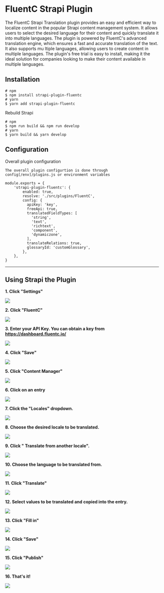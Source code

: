 # FluentC Strapi Plugin

The FluentC Strapi Translation plugin provides an easy and efficient way to localize content in the popular Strapi content management system. It allows users to select the desired language for their content and quickly translate it into multiple languages. The plugin is powered by FluentC's advanced translation engine, which ensures a fast and accurate translation of the text. It also supports mu
ltiple languages, allowing users to create content in multiple languages. The plugin's free trial is easy to install, making it the ideal solution for companies looking to make their content available in multiple languages.

## Installation

```
# npm
$ npm install strapi-plugin-fluentc
# yarn
$ yarn add strapi-plugin-fluentc
```

Rebuild Strapi

```
# npm
$ npm run build && npm run develop
# yarn
$ yarn build && yarn develop
```

## Configuration

Overall plugin configuration

    The overall plugin configurtion is done through config[/env]/plugins.js or environment variables

```
module.exports = {
    'strapi-plugin-fluentc': {
        enabled: true,
        resolve: './src/plugins/FluentC',
        config: {
          apiKey: 'key',
          freeApi: true,
          translatedFieldTypes: [
            'string',
            'text',
            'richtext',
            'component',
            'dynamiczone',
          ],
          translateRelations: true,
          glossaryId: 'customGlossary',
        },
    },
}
```

---

## Using Strapi the Plugin

**1. Click "Settings"**

![](https://image.scribehow-prod.com/ME_2jqSg6wxvUZmuTNd6rHMj-VwlNSn_-Ljcgo4DiV0/zoom:0.7506702412868632/enlarge:true/crop:746:420:nowe:0:196/wm:0.8:nowe:51:132:0.17857142857142858/aHR0cHM6Ly9jb2xvbnktcmVjb3JkZXIuczMuYW1hem9uYXdzLmNvbS9maWxlcy8yMDIyLTEyLTExL2U0ZjcyMTY2LWFmZjctNDkwNi1hYTFhLWRhNDA4MzNjMzBkMC9hc2NyZWVuc2hvdC5qcGVn)

**2. Click "FluentC"**

![](https://image.scribehow-prod.com/jHODYbojIB_w4s6lapjsom2vNV4tRxeTYCpoNWLkN0U/zoom:0.7506702412868632/enlarge:true/crop:746:420:nowe:0:352/wm:0.8:nowe:202:132:0.17857142857142858/aHR0cHM6Ly9jb2xvbnktcmVjb3JkZXIuczMuYW1hem9uYXdzLmNvbS9maWxlcy8yMDIyLTEyLTExLzRlZmYzNDEwLTY3NTAtNGI2NC1iMDdmLWQwMjhmNDhjMzEwOC9hc2NyZWVuc2hvdC5qcGVn)

**3. Enter your API Key. You can obtain a key from https://dashboard.fluentc.io/**

![](https://image.scribehow-prod.com/KVCQ1yXguhQHlE71cYtV2NgXgsj0LwZlieIgFa8XYaY/zoom:0.7506702412868632/enlarge:true/crop:746:420:nowe:432:53/wm:0.8:nowe:255:132:0.17857142857142858/aHR0cHM6Ly9jb2xvbnktcmVjb3JkZXIuczMuYW1hem9uYXdzLmNvbS9maWxlcy8yMDIyLTEyLTExLzc1YjNjYTRhLWQzNWMtNGNjOC05ZTNiLTQ4MmJjZmM5ZTg0OC9hc2NyZWVuc2hvdC5qcGVn)

**4. Click "Save"**

![](https://image.scribehow-prod.com/NzPqOjbUJ-bMBlqWT9lMPQPpEteiIQGJRIHGuPpRaIc/zoom:0.7506702412868632/enlarge:true/crop:746:420:nowe:1072:0/wm:0.8:nowe:453:114:0.17857142857142858/aHR0cHM6Ly9jb2xvbnktcmVjb3JkZXIuczMuYW1hem9uYXdzLmNvbS9maWxlcy8yMDIyLTEyLTExL2RmNDY1ZTM3LTA4MTgtNGZiNi05OThkLTc5MDFiZWE1YjA5My9hc2NyZWVuc2hvdC5qcGVn)

**5. Click "Content Manager"**

![](https://image.scribehow-prod.com/vCz3Yw64YtEzkKKB0nfQu-xV7KcVZxZMq8oju-LA4Uw/zoom:0.7506702412868632/enlarge:true/crop:746:420:nowe:0:0/wm:0.8:nowe:68:49:0.17857142857142858/aHR0cHM6Ly9jb2xvbnktcmVjb3JkZXIuczMuYW1hem9uYXdzLmNvbS9maWxlcy8yMDIyLTEyLTExLzhjYjQyMGQ4LTliNDAtNGYwMC04OGE4LTQ4M2Q0MmU1ZmFkZC9hc2NyZWVuc2hvdC5qcGVn)

**6. Click on an entry**

![](https://image.scribehow-prod.com/VYzh5W6BEFUM_b1CpdIJZLDykmOoDuuc1mQkRp7Ryww/zoom:0.7506702412868632/enlarge:true/crop:746:420:nowe:419:97/wm:0.8:nowe:255:132:0.17857142857142858/aHR0cHM6Ly9jb2xvbnktcmVjb3JkZXIuczMuYW1hem9uYXdzLmNvbS9maWxlcy8yMDIyLTEyLTExLzdmNDVkNjBhLTBlNDMtNDc1Yy04M2JlLWNmNjcxMjE0Yjc0MC9hc2NyZWVuc2hvdC5qcGVn)

**7. Click the "Locales" dropdown.**

![](https://image.scribehow-prod.com/pGSxbCBLeXyu6y8VN7Xix8NFpKdVRFyebCZTcoghLoQ/zoom:0.7506702412868632/enlarge:true/crop:746:420:nowe:1072:324/wm:0.8:nowe:414:132:0.17857142857142858/aHR0cHM6Ly9jb2xvbnktcmVjb3JkZXIuczMuYW1hem9uYXdzLmNvbS9maWxlcy8yMDIyLTEyLTExLzgwOTdiNmZhLTEwNTEtNGNkOC1hMWE3LTk3NzM0NmNhNWMwMy9hc2NyZWVuc2hvdC5qcGVn)

**8. Choose the desired locale to be translated.**

![](https://image.scribehow-prod.com/TlyczEMauMICkIeBnL_7Ot127qnNoUSJgikk0CmZ7hE/zoom:0.7506702412868632/enlarge:true/crop:746:420:nowe:1072:422/wm:0.8:nowe:355:132:0.17857142857142858/aHR0cHM6Ly9jb2xvbnktcmVjb3JkZXIuczMuYW1hem9uYXdzLmNvbS9maWxlcy8yMDIyLTEyLTExL2JlOGIyM2Y0LTU3MDUtNGZkOC05ZTQ1LTBmMWE2NmVlMzg3Mi9hc2NyZWVuc2hvdC5qcGVn)

**9. Click " Translate from another locale".**

![](https://image.scribehow-prod.com/8087ZofFwzJTro252gtYX92I6h5YWPbHOpTlV9IFolw/zoom:0.7506702412868632/enlarge:true/crop:746:420:nowe:1072:309/wm:0.8:nowe:391:132:0.17857142857142858/aHR0cHM6Ly9jb2xvbnktcmVjb3JkZXIuczMuYW1hem9uYXdzLmNvbS9maWxlcy8yMDIyLTEyLTExL2NiZDNjN2Q5LTRkODctNDEwZC1iYjMwLWJlNmU5NjA1ZmU4Yy9hc2NyZWVuc2hvdC5qcGVn)

**10. Choose the language to be translated from.**

![](https://image.scribehow-prod.com/29zyhUAyzIRGrEjO8aeT1MbW4JQ7bEvqOIzde_tGVSo/zoom:0.7506702412868632/enlarge:true/crop:746:420:nowe:657:197/wm:0.8:nowe:255:132:0.17857142857142858/aHR0cHM6Ly9jb2xvbnktcmVjb3JkZXIuczMuYW1hem9uYXdzLmNvbS9maWxlcy8yMDIyLTEyLTExLzNiODM3ZDJiLTcxY2ItNDhlNy1iOGVhLWYzMDM1OTExMjZlZC9hc2NyZWVuc2hvdC5qcGVn)

**11. Click "Translate"**

![](https://image.scribehow-prod.com/TJ863Wx3Ug2HfaRln-XfwKHE9lvxhLXQwMYhnrW8dl4/zoom:0.7506702412868632/enlarge:true/crop:746:420:nowe:615:281/wm:0.8:nowe:255:132:0.17857142857142858/aHR0cHM6Ly9jb2xvbnktcmVjb3JkZXIuczMuYW1hem9uYXdzLmNvbS9maWxlcy8yMDIyLTEyLTExLzA1OTliMDdmLWExNzgtNDk4NS1iZDRiLTlkZDFjZTlkODlhOC9hc2NyZWVuc2hvdC5qcGVn)

**12. Select values to be translated and copied into the entry.**

![](https://image.scribehow-prod.com/aMfb94mdsj4Z7y2VvS8EqCZ8FbS4q-tAVgXbnGz-cq0/zoom:0.7506702412868632/enlarge:true/crop:746:420:nowe:240:282/wm:0:nowe:255:132:0.17857142857142858/aHR0cHM6Ly9jb2xvbnktcmVjb3JkZXIuczMuYW1hem9uYXdzLmNvbS9maWxlcy8yMDIyLTEyLTExLzA5NmQwYzJiLTU3YzgtNDY4Yi05ZDYyLWJhMjgwNjY0YzU5MC9zY3JlZW5zaG90LnBuZw)

**13. Click "Fill in"**

![](https://image.scribehow-prod.com/HVK45LA5WBsp6_PNa8ib3ffL0edi7ws-oA8ljFGRXck/zoom:0.7506702412868632/enlarge:true/crop:746:420:nowe:903:714/wm:0.8:nowe:255:132:0.17857142857142858/aHR0cHM6Ly9jb2xvbnktcmVjb3JkZXIuczMuYW1hem9uYXdzLmNvbS9maWxlcy8yMDIyLTEyLTExLzE3YjU2NDZkLTcyNTAtNDg1Ny1iMWExLWFiYjQwMzc3YTMzMS9hc2NyZWVuc2hvdC5qcGVn)

**14. Click "Save"**

![](https://image.scribehow-prod.com/cUKUCRdNa-YyE3kcWBMG1VlrIqs6MnfP5BtE_kg4q6g/zoom:0.7506702412868632/enlarge:true/crop:746:420:nowe:1072:0/wm:0.8:nowe:462:32:0.17857142857142858/aHR0cHM6Ly9jb2xvbnktcmVjb3JkZXIuczMuYW1hem9uYXdzLmNvbS9maWxlcy8yMDIyLTEyLTExLzYyNzM0N2FjLWEwNTUtNDA5Yy05NjA3LWJkMjMwYTgxMjA5OS9hc2NyZWVuc2hvdC5qcGVn)

**15. Click "Publish"**

![](https://image.scribehow-prod.com/Qr4xOTgTeSr9N-OtAwzpawdRtAkI6kFG7Av5-YXg-h4/zoom:0.7506702412868632/enlarge:true/crop:746:420:nowe:1072:0/wm:0.8:nowe:386:27:0.17857142857142858/aHR0cHM6Ly9jb2xvbnktcmVjb3JkZXIuczMuYW1hem9uYXdzLmNvbS9maWxlcy8yMDIyLTEyLTExL2QzZWFkM2VjLTAzZGEtNGU2Ni1iMzY4LWZlNjY1M2FkZTU0My9hc2NyZWVuc2hvdC5qcGVn)

**16. That's it!**

![](https://media.tenor.com/xiyFll4jY6kAAAAC/despicable-me-minions.gif)
